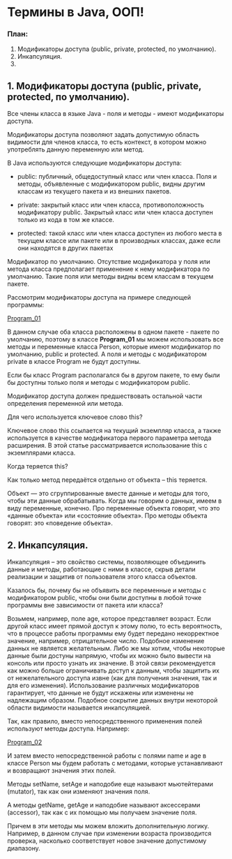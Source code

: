 # Термины в Java, ООП!

### План:

1. Модификаторы доступа (public, private, protected, по умолчанию).
2. Инкапсуляция.
3.

## 1. Модификаторы доступа (public, private, protected, по умолчанию).

Все члены класса в языке Java - поля и методы - имеют модификаторы доступа.

Модификаторы доступа позволяют задать допустимую область видимости для членов класса, то есть контекст, в котором можно употреблять данную переменную или метод.

В Java используются следующие модификаторы доступа:

-   public: публичный, общедоступный класс или член класса. Поля и методы, объявленные с модификатором public, видны другим классам из текущего пакета и из внешних пакетов.

-   private: закрытый класс или член класса, противоположность модификатору public. Закрытый класс или член класса доступен только из кода в том же классе.

-   protected: такой класс или член класса доступен из любого места в текущем классе или пакете или в производных классах, даже если они находятся в других пакетах

Модификатор по умолчанию. Отсутствие модификатора у поля или метода класса предполагает применение к нему модификатора по умолчанию. Такие поля или методы видны всем классам в текущем пакете.

Рассмотрим модификаторы доступа на примере следующей программы:

[Program_01](/src/Terms_Code/Program_01.java)

В данном случае оба класса расположены в одном пакете - пакете по умолчанию, поэтому в классе **Program_01** мы можем использовать все методы и переменные класса Person, которые имеют модификатор по умолчанию, public и protected. А поля и методы с модификатором private в классе Program не будут доступны.

Если бы класс Program располагался бы в другом пакете, то ему были бы доступны только поля и методы с модификатором public.

Модификатор доступа должен предшествовать остальной части определения переменной или метода.

Для чего используется ключевое слово this?

Ключевое слово this ссылается на текущий экземпляр класса, а также используется в качестве модификатора первого параметра метода расширения. В этой статье рассматривается использование this с экземплярами класса.

Когда теряется this?

Как только метод передаётся отдельно от объекта – this теряется.

Объект — это сгруппированные вместе данные и методы для того, чтобы эти данные обрабатывать. Когда мы говорим о данных, имеем в виду переменные, конечно. Про переменные объекта говорят, что это «данные объекта» или «состояние объекта». Про методы объекта говорят: это «поведение объекта».

## 2. Инкапсуляция.

Инкапсуляция – это свойство системы, позволяющее объединить данные и методы, работающие с ними в классе, скрыв детали реализации и защитив от пользователя этого класса объектов.

Казалось бы, почему бы не объявить все переменные и методы с модификатором public, чтобы они были доступны в любой точке программы вне зависимости от пакета или класса?

Возьмем, например, поле age, которое представляет возраст. Если другой класс имеет прямой доступ к этому полю, то есть вероятность, что в процессе работы программы ему будет передано некорректное значение, например, отрицательное число. Подобное изменение данных не является желательным. Либо же мы хотим, чтобы некоторые данные были достуны напрямую, чтобы их можно было вывести на консоль или просто узнать их значение. В этой связи рекомендуется как можно больше ограничивать доступ к данным, чтобы защитить их от нежелательного доступа извне (как для получения значения, так и для его изменения). Использование различных модификаторов гарантирует, что данные не будут искажены или изменены не надлежащим образом. Подобное сокрытие данных внутри некоторой области видимости называется инкапсуляцией.

Так, как правило, вместо непосредственного применения полей используют методы доступа. Например:

[Program_02](/src/Terms_Code/Program_02.java)

И затем вместо непосредственной работы с полями name и age в классе Person мы будем работать с методами, которые устанавливают и возвращают значения этих полей.

Методы setName, setAge и наподобие еще называют мьютейтерами (mutator), так как они изменяют значения поля.

А методы getName, getAge и наподобие называют аксессерами (accessor), так как с их помощью мы получаем значение поля.

Причем в эти методы мы можем вложить дополнительную логику. Например, в данном случае при изменении возраста производится проверка, насколько соответствует новое значение допустимому диапазону.
